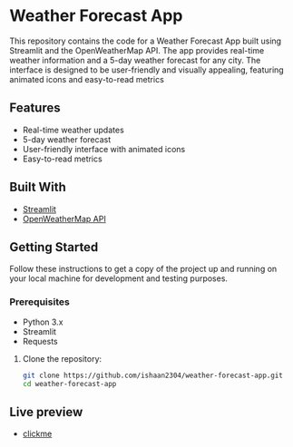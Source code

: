 # Weather Forecast App
This repository contains the code for a Weather Forecast App built using Streamlit and the OpenWeatherMap API. The app provides real-time weather information and a 5-day weather forecast for any city. The interface is designed to be user-friendly and visually appealing, featuring animated icons and easy-to-read metrics

## Features

- Real-time weather updates
- 5-day weather forecast
- User-friendly interface with animated icons
- Easy-to-read metrics

## Built With

- [Streamlit](https://streamlit.io/)
- [OpenWeatherMap API](https://openweathermap.org/api)

## Getting Started

Follow these instructions to get a copy of the project up and running on your local machine for development and testing purposes.

### Prerequisites

- Python 3.x
- Streamlit
- Requests

   
1. Clone the repository:
   ```sh
   git clone https://github.com/ishaan2304/weather-forecast-app.git
   cd weather-forecast-app
## Live preview
- [clickme](https://weatherishan.streamlit.app/)
